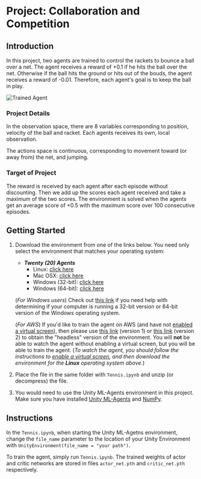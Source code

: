 # Project: Collaboration and Competition


## Introduction

In this project, two agents are trained to control the rackets to bounce a ball over a net. The agent receives a reward of +0.1 if he hits the ball over the net. Otherwise if the ball hits the ground or hits out of the bouds, the agent receives a reward of -0.01. Therefore, each agent's goal is to keep the ball in play.

[//]: # (Image References)

[image1]: https://user-images.githubusercontent.com/10624937/43851024-320ba930-9aff-11e8-8493-ee547c6af349.gif "Trained Agent"
[image2]: https://user-images.githubusercontent.com/10624937/43851646-d899bf20-9b00-11e8-858c-29b5c2c94ccc.png "Crawler"

![Trained Agent][image1]

### Project Details

In the observation space, there are 8 variables corresponding to position, velocity of the ball and racket. Each agents receives its own, local observation. 

The actions space is continuous, corresponding to movement toward (or away from) the net, and jumping.

### Target of Project

The reward is received by each agent after each episode without discounting. Then we add up the scores each agent received and take a maximum of the two scores. The environment is solved when the agents get an average score of +0.5 with the maximum score over 100 consecutive episodes.


## Getting Started  


1. Download the environment from one of the links below.  You need only select the environment that matches your operating system:
    - **_Twenty (20) Agents_**
        - Linux: [click here](https://s3-us-west-1.amazonaws.com/udacity-drlnd/P2/Reacher/Reacher_Linux.zip)
        - Mac OSX: [click here](https://s3-us-west-1.amazonaws.com/udacity-drlnd/P2/Reacher/Reacher.app.zip)
        - Windows (32-bit): [click here](https://s3-us-west-1.amazonaws.com/udacity-drlnd/P2/Reacher/Reacher_Windows_x86.zip)
        - Windows (64-bit): [click here](https://s3-us-west-1.amazonaws.com/udacity-drlnd/P2/Reacher/Reacher_Windows_x86_64.zip)
    
   (_For Windows users_) Check out [this link](https://support.microsoft.com/en-us/help/827218/how-to-determine-whether-a-computer-is-running-a-32-bit-version-or-64) if you need help with determining if your computer is running a 32-bit version or 64-bit version of the Windows operating system.
   

   (_For AWS_) If you'd like to train the agent on AWS (and have not [enabled a virtual screen](https://github.com/Unity-Technologies/ml-agents/blob/master/docs/Training-on-Amazon-Web-Service.md)), then please use [this link](https://s3-us-west-1.amazonaws.com/udacity-drlnd/P2/Reacher/one_agent/Reacher_Linux_NoVis.zip) (version 1) or [this link](https://s3-us-west-1.amazonaws.com/udacity-drlnd/P2/Reacher/Reacher_Linux_NoVis.zip) (version 2) to obtain the "headless" version of the environment.  You will **not** be able to watch the agent without enabling a virtual screen, but you will be able to train the agent.  (_To watch the agent, you should follow the instructions to [enable a virtual screen](https://github.com/Unity-Technologies/ml-agents/blob/master/docs/Training-on-Amazon-Web-Service.md), and then download the environment for the **Linux** operating system above._)

2. Place the file in the same folder with `Tennis.ipynb` and unzip (or decompress) the file. 


3. You would need to use the Unity ML-Agents environment in this project. Make sure you have installed [Unity ML-Agents](https://github.com/Unity-Technologies/ml-agents/blob/master/docs/Installation.md) and [NumPy](http://www.numpy.org/).

## Instructions


In the `Tennis.ipynb`, when starting the Unity ML-Agetns environment, change the `file_name` parameter to the location of your Unity Environment with `UnityEnvironment(file_name = "your path")`.   

To train the agent, simply run `Tennis.ipynb`. The trained weights of actor and critic networks are stored in files `actor_net.pth` and `critic_net.pth` respectively.



